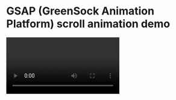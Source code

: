 # GSAP (GreenSock Animation Platform) scroll animation demo

![demo video](FingerLightAnimationDemo.webm)